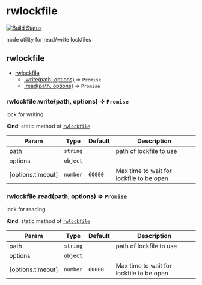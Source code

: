 rwlockfile
==========

[![Build Status](https://semaphoreci.com/api/v1/dickeyxxx/rwlockfile/branches/master/badge.svg)](https://semaphoreci.com/dickeyxxx/rwlockfile)

node utility for read/write lockfiles

<a name="module_rwlockfile"></a>

## rwlockfile

* [rwlockfile](#module_rwlockfile)
    * [.write(path, options)](#module_rwlockfile.write) ⇒ <code>Promise</code>
    * [.read(path, options)](#module_rwlockfile.read) ⇒ <code>Promise</code>

<a name="module_rwlockfile.write"></a>

### rwlockfile.write(path, options) ⇒ <code>Promise</code>
lock for writing

**Kind**: static method of <code>[rwlockfile](#module_rwlockfile)</code>  

| Param | Type | Default | Description |
| --- | --- | --- | --- |
| path | <code>string</code> |  | path of lockfile to use |
| options | <code>object</code> |  |  |
| [options.timeout] | <code>number</code> | <code>60000</code> | Max time to wait for lockfile to be open |

<a name="module_rwlockfile.read"></a>

### rwlockfile.read(path, options) ⇒ <code>Promise</code>
lock for reading

**Kind**: static method of <code>[rwlockfile](#module_rwlockfile)</code>  

| Param | Type | Default | Description |
| --- | --- | --- | --- |
| path | <code>string</code> |  | path of lockfile to use |
| options | <code>object</code> |  |  |
| [options.timeout] | <code>number</code> | <code>60000</code> | Max time to wait for lockfile to be open |

